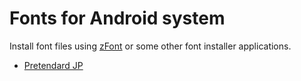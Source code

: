 Fonts for Android system
========================

Install font files using [zFont](https://play.google.com/store/apps/details?id=com.htetznaing.zfont2) or some other font installer applications.

- [Pretendard JP](./PretendardJP/)

